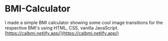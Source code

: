 # BMI-Calculator
I made a simple BMI calculator showing some cool image transitions for the respective BMI's using HTML, CSS, vanilla JavaScript.
[https://calbmi.netlify.app/](https://calbmi.netlify.app/)
